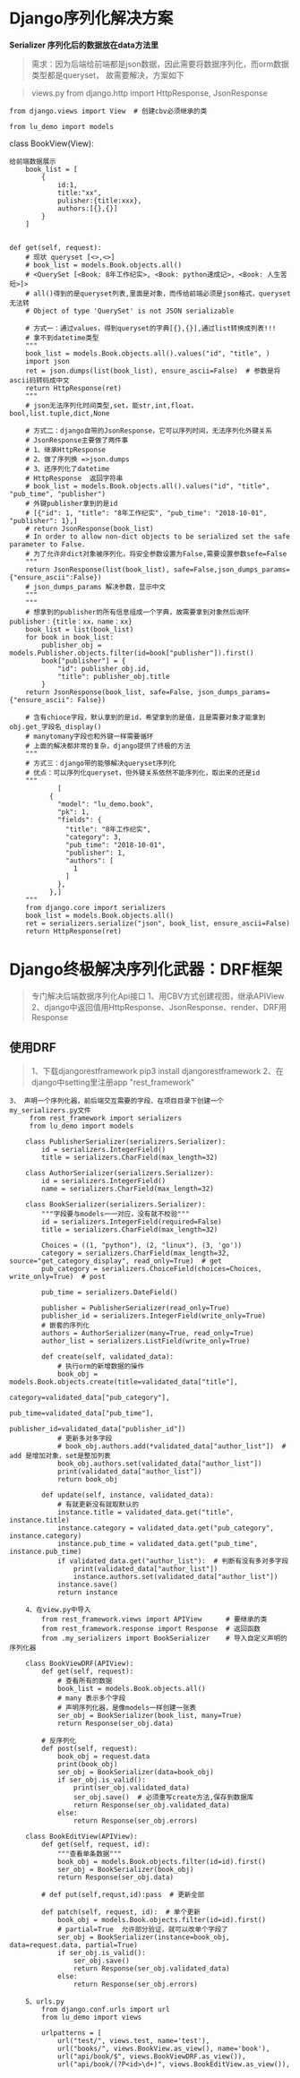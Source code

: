 # Django序列化解决方案
**Serializer 序列化后的数据放在data方法里**
>需求：因为后端给前端都是json数据，因此需要将数据序列化，而orm数据类型都是queryset，
 故需要解决，方案如下

>views.py
    from django.http import HttpResponse, JsonResponse

    from django.views import View  # 创建cbv必须继承的类

    from lu_demo import models

class BookView(View):

    给前端数据展示
        book_list = [
            {
                id:1,
                title:"xx",
                pulisher:{title:xxx},
                authors:[{},{}]
            }
        ]


    def get(self, request):
        # 现状 queryset [<>,<>]
        # book_list = models.Book.objects.all()
        # <QuerySet [<Book: 8年工作纪实>, <Book: python速成记>, <Book: 人生苦短>]>
        # all()得到的是queryset列表,里面是对象，而传给前端必须是json格式，queryset无法转
        # Object of type 'QuerySet' is not JSON serializable

        # 方式一：通过values，得到queryset的字典[{},{}],通过list转换成列表!!!
        # 拿不到datetime类型
        """
        book_list = models.Book.objects.all().values("id", "title", )
        import json
        ret = json.dumps(list(book_list), ensure_ascii=False)  # 参数是将ascii码转码成中文
        return HttpResponse(ret)
        """
        # json无法序列化时间类型,set，能str,int,float，bool,list.tuple,dict,None

        # 方式二：django自带的JsonResponse，它可以序列时间，无法序列化外键关系
        # JsonResponse主要做了两件事
        # 1、继承HttpResponse
        # 2、做了序列换 =>json.dumps
        # 3、还序列化了datetime
        # HttpResponse  返回字符串
        # book_list = models.Book.objects.all().values("id", "title", "pub_time", "publisher")
        # 外键publisher拿到的是id
        # [{"id": 1, "title": "8年工作纪实", "pub_time": "2018-10-01", "publisher": 1},]
        # return JsonResponse(book_list)
        # In order to allow non-dict objects to be serialized set the safe parameter to False.
        # 为了允许非dict对象被序列化，将安全参数设置为False,需要设置参数sefe=False
        """
        return JsonResponse(list(book_list), safe=False,json_dumps_params={"ensure_ascii":False})
        # json_dumps_params 解决参数，显示中文
        """
        """
        # 想拿到的publisher的所有信息组成一个字典，故需要拿到对象然后询环publisher：{title：xx，name：xx}
        book_list = list(book_list)
        for book in book_list:
            publisher_obj = models.Publisher.objects.filter(id=book["publisher"]).first()
            book["publisher"] = {
                "id": publisher_obj.id,
                "title": publisher_obj.title
            }
        return JsonResponse(book_list, safe=False, json_dumps_params={"ensure_ascii": False})

        # 含有chioce字段，默认拿到的是id，希望拿到的是值，且是需要对象才能拿到obj.get_字段名_display()
        # manytomany字段也和外键一样需要循环
        # 上面的解决都非常的复杂，django提供了终极的方法
        """
        # 方式三：django带的能够解决queryset序列化
        # 优点：可以序列化queryset，但外键关系依然不能序列化，取出来的还是id
        """
                [
              {
                "model": "lu_demo.book",
                "pk": 1,
                "fields": {
                  "title": "8年工作纪实",
                  "category": 3,
                  "pub_time": "2018-10-01",
                  "publisher": 1,
                  "authors": [
                    1
                  ]
                },
              },]
        """
        from django.core import serializers
        book_list = models.Book.objects.all()
        ret = serializers.serialize("json", book_list, ensure_ascii=False)
        return HttpResponse(ret)

# Django终极解决序列化武器：DRF框架
>专门解决后端数据序列化Api接口
    1、用CBV方式创建视图，继承APIView
    2、django中返回值用HttpResponse、JsonResponse、render、DRF用Response

## 使用DRF
>   1、下载djangorestframework
        pip3 install djangorestframework
    2、在django中setting里注册app
        "rest_framework"

    3、 声明一个序列化器，前后端交互需要的字段、在项目目录下创建一个my_serializers.py文件
         from rest_framework import serializers
         from lu_demo import models

        class PublisherSerializer(serializers.Serializer):
            id = serializers.IntegerField()
            title = serializers.CharField(max_length=32)

        class AuthorSerializer(serializers.Serializer):
            id = serializers.IntegerField()
            name = serializers.CharField(max_length=32)

        class BookSerializer(serializers.Serializer):
            """字段要与models一一对应，没有就不校验"""
            id = serializers.IntegerField(required=False)
            title = serializers.CharField(max_length=32)

            Choices = ((1, "python"), (2, "linux"), (3, 'go'))
            category = serializers.CharField(max_length=32, source="get_category_display", read_only=True)  # get
            pub_category = serializers.ChoiceField(choices=Choices, write_only=True)  # post

            pub_time = serializers.DateField()

            publisher = PublisherSerializer(read_only=True)
            publisher_id = serializers.IntegerField(write_only=True)
            # 嵌套的序列化
            authors = AuthorSerializer(many=True, read_only=True)
            author_list = serializers.ListField(write_only=True)

            def create(self, validated_data):
                # 执行orm的新增数据的操作
                book_obj = models.Book.objects.create(title=validated_data["title"],
                                                      category=validated_data["pub_category"],
                                                      pub_time=validated_data["pub_time"],
                                                      publisher_id=validated_data["publisher_id"])
                # 更新多对多字段
                # book_obj.authors.add(*validated_data["author_list"])  # add 是增加对象，set是整加列表
                book_obj.authors.set(validated_data["author_list"])
                print(validated_data["author_list"])
                return book_obj

            def update(self, instance, validated_data):
                # 有就更新没有就取默认的
                instance.title = validated_data.get("title", instance.title)
                instance.category = validated_data.get("pub_category", instance.category)
                instance.pub_time = validated_data.get("pub_time", instance.pub_time)
                if validated_data.get("author_list"):  # 判断有没有多对多字段
                    print(validated_data["author_list"])
                    instance.authors.set(validated_data["author_list"])
                instance.save()
                return instance

        4、在view.py中导入
            from rest_framework.views import APIView      # 要继承的类
            from rest_framework.response import Response  # 返回函数
            from .my_serializers import BookSerializer    # 导入自定义声明的序列化器

        class BookViewDRF(APIView):
            def get(self, request):
                # 查看所有的数据
                book_list = models.Book.objects.all()
                # many 表示多个字段
                # 声明序列化器，是像models一样创建一张表
                ser_obj = BookSerializer(book_list, many=True)
                return Response(ser_obj.data)

            # 反序列化
            def post(self, request):
                book_obj = request.data
                print(book_obj)
                ser_obj = BookSerializer(data=book_obj)
                if ser_obj.is_valid():
                    print(ser_obj.validated_data)
                    ser_obj.save()  # 必须重写create方法,保存到数据库
                    return Response(ser_obj.validated_data)
                else:
                    return Response(ser_obj.errors)

        class BookEditView(APIView):
            def get(self, request, id):
                """查看单条数据"""
                book_obj = models.Book.objects.filter(id=id).first()
                ser_obj = BookSerializer(book_obj)
                return Response(ser_obj.data)

            # def put(self,requst,id):pass  # 更新全部

            def patch(self, request, id):  # 单个更新
                book_obj = models.Book.objects.filter(id=id).first()
                # partial=True  允许部分验证，就可以改单个字段了
                ser_obj = BookSerializer(instance=book_obj, data=request.data, partial=True)
                if ser_obj.is_valid():
                    ser_obj.save()
                    return Response(ser_obj.validated_data)
                else:
                    return Response(ser_obj.errors)

        5、urls.py
            from django.conf.urls import url
            from lu_demo import views

            urlpatterns = [
                url("test/", views.test, name='test'),
                url("books/", views.BookView.as_view(), name='book'),
                url("api/book/$", views.BookViewDRF.as_view()),
                url("api/book/(?P<id>\d+)", views.BookEditView.as_view()),


